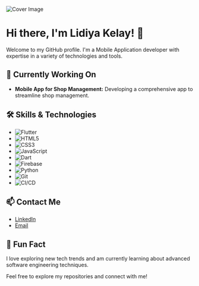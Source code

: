 ![Cover Image](https://www.appjetty.com/blog/wp-content/uploads/2021/02/Flutter-App-Development-Basics-and-Benefits-3-600x280.png)
# Hi there, I'm Lidiya Kelay! 👋

Welcome to my GitHub profile. I'm a Mobile Application developer with expertise in a variety of technologies and tools. 

## 🔧 Currently Working On
- **Mobile App for Shop Management:** Developing a comprehensive app to streamline shop management.

## 🛠 Skills & Technologies
- ![Flutter](https://img.shields.io/badge/-Flutter-02569B?logo=flutter&logoColor=white)
- ![HTML5](https://img.shields.io/badge/-HTML5-E34F26?logo=html5&logoColor=white)
- ![CSS3](https://img.shields.io/badge/-CSS3-1572B6?logo=css3&logoColor=white)
- ![JavaScript](https://img.shields.io/badge/-JavaScript-F7DF1E?logo=javascript&logoColor=black)
- ![Dart](https://img.shields.io/badge/-Dart-0175C2?logo=dart&logoColor=white)
- ![Firebase](https://img.shields.io/badge/-Firebase-FFCA28?logo=firebase&logoColor=black)
- ![Python](https://img.shields.io/badge/-Python-3776AB?logo=python&logoColor=white)
- ![Git](https://img.shields.io/badge/-Git-F05032?logo=git&logoColor=white)
- ![CI/CD](https://img.shields.io/badge/-CI%2FCD-000000?logo=github-actions&logoColor=white)

## 📫 Contact Me
- [LinkedIn](https://www.linkedin.com/in/lidiya-kelay/)
- [Email](lidiyakelay@gmail.com)

## 🌟 Fun Fact
I love exploring new tech trends and am currently learning about advanced software engineering techniques.

Feel free to explore my repositories and connect with me!


